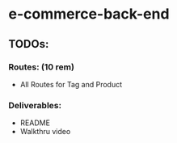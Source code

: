 # e-commerce-back-end

## TODOs:

### Routes: (10 rem)
- All Routes for Tag and Product

### Deliverables:
- README
- Walkthru video


